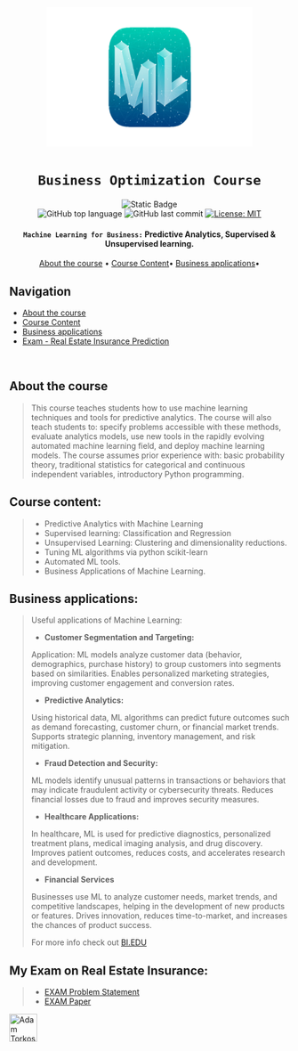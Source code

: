 <div align="center">

<a href="https://en.wikipedia.org/wiki/Machine_learning" target="_blank">
    <img src="./ML_logo.png" alt="ML_logo" width="370" height="250"/>
</a>


# `Business Optimization Course`

![Static Badge](https://img.shields.io/badge/mission-Optimize_Predict_Innovate-purple)
<br />
![GitHub top language](https://img.shields.io/github/languages/top/adamsky777/Machine_Learning_2023)
![GitHub last commit](https://img.shields.io/github/last-commit/adamsky777/Machine_Learning_2023)
[![License: MIT](https://img.shields.io/badge/License-MIT-green.svg)](https://opensource.org/licenses/MIT)

<p class="align center">
<h4><code>Machine Learning for Business:</code> Predictive Analytics, Supervised & Unsupervised learning.</h4>
</p>

[About the course](#about-the-course) •
[Course Content](#course-content)•
[Business applications](#business-applications)•

</div>

## Navigation

- [About the course](#about-the-course)
- [Course Content](#course-content)
- [Business applications](#business-applications)
- [Exam - Real Estate Insurance Prediction](#my-exam-on-real-estate-insurance)


<br />

## About the course

> This course teaches students how to use machine learning techniques and tools for predictive analytics. 
> The course will also teach students to: specify problems accessible with these methods, evaluate analytics models, use new tools in the rapidly evolving automated machine learning field, and deploy machine learning models. 
> The course assumes prior experience with: basic probability theory, traditional statistics for categorical and continuous independent variables, introductory Python programming.

## Course content:


> * Predictive Analytics with Machine Learning
> * Supervised learning: Classification and Regression
> * Unsupervised Learning: Clustering and dimensionality reductions.
> * Tuning ML algorithms via python scikit-learn
> * Automated ML tools.
> * Business Applications of Machine Learning.



## Business applications:
>
> Useful applications of Machine Learning:
> * **Customer Segmentation and Targeting:**
>
> Application: ML models analyze customer data (behavior, demographics, purchase history) to group customers into segments based on similarities. 
> Enables personalized marketing strategies, improving customer engagement and conversion rates.
> * **Predictive Analytics:** 
>
> Using historical data, ML algorithms can predict future outcomes such as demand forecasting, customer churn, or financial market trends.
> Supports strategic planning, inventory management, and risk mitigation.
> 
> * **Fraud Detection and Security:**
> 
> ML models identify unusual patterns in transactions or behaviors that may indicate fraudulent activity or cybersecurity threats.
>  Reduces financial losses due to fraud and improves security measures.
>
> * **Healthcare Applications:**
> 
> In healthcare, ML is used for predictive diagnostics, personalized treatment plans, medical imaging analysis, and drug discovery.
> Improves patient outcomes, reduces costs, and accelerates research and development.
> 
> * **Financial Services**
> 
> Businesses use ML to analyze customer needs, market trends, and competitive landscapes, helping in the development of new products or features.
> Drives innovation, reduces time-to-market, and increases the chances of product success.
> 
> For more info check out [BI.EDU](https://www.bi.edu/programmes-and-individual-courses/course-descriptions/machine-learning-for-business/)


## My Exam on Real Estate Insurance:
> * [EXAM Problem Statement](https://github.com/adamsky777/Machine_Learning_2023/blob/main/FINAL_EXAM/EXAM%20description.pdf)
> * [EXAM Paper](https://github.com/adamsky777/Machine_Learning_2023/blob/main/FINAL_EXAM/ML_EXAM.pdf)
> 


<a href="https://github.com/adamsky777"><img height="50" src="https://avatars.githubusercontent.com/u/73426467?s=400&u=9c2283f010f179f17aaa58a0b9fbc68efd8014fd&v=4" title="Adam Torkos" width="50"/></a>

